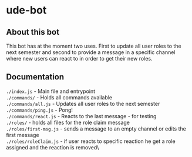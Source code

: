 # ude-bot
## About this bot
This bot has at the moment two uses. First to update all user roles to the next semester and second to provide a message in a specific channel where new users can react to in order to get their new roles.
## Documentation
`./index.js` - Main file and entrypoint\
`./commands/` - Holds all commands available\
`./commands/all.js` - Updates all user roles to the next semester\
`./commands/ping.js` - Pong!\
`./commands/react.js` - Reacts to the last message - for testing\
`./roles/` - holds all files for the role claim message\
`./roles/first-msg.js` - sends a message to an empty channel or edits the first message\
`./roles/roleClaim,js` - if user reacts to specific reaction he get a role assigned and the reaction is removed\

